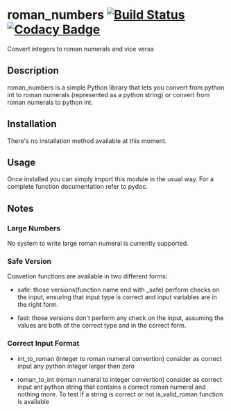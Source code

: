 # roman_numbers [![Build Status](https://travis-ci.com/FilippoRanza/roman_numbers.svg?branch=master)](https://travis-ci.com/FilippoRanza/roman_numbers) [![Codacy Badge](https://api.codacy.com/project/badge/Grade/1d68e4e50fb44ace853305e19e46b8ae)](https://app.codacy.com/app/FilippoRanza/roman_numbers?utm_source=github.com&utm_medium=referral&utm_content=FilippoRanza/roman_numbers&utm_campaign=Badge_Grade_Dashboard)
Convert integers to roman numerals and vice versa

## Description
roman_numbers is a simple Python library that lets you convert from python int to 
roman numerals (represented as a python string) or convert from roman numerals 
to python int. 

## Installation
There's no installation method available at this moment.

## Usage
Once installed you can simply import this module
in the usual way. For a complete function
documentation refer to pydoc.

## Notes
### Large Numbers
No system to write large roman numeral is currently supported.

### Safe Version
Convetion functions are available in two different forms:
+   safe: those versions(function name end with _safe) perform 
checks on the input, ensuring that input type is correct and 
input variables are in the right form.

+   fast: those versions don't perform any check on the input, 
assuming the values are both of the correct type and in the 
correct form.

### Correct Input Format
+   int_to_roman (integer to roman numeral convertion) consider 
as correct input any python integer lerger then zero

+   roman_to_int (roman numeral to integer convertion) consider
as correct input ant python string that contains a correct 
roman numeral and nothing more. To test if a string is correct
or not is_valid_roman function is available